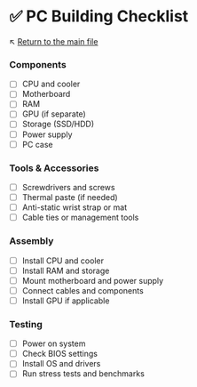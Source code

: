# ✅ PC Building Checklist

↖️ [Return to the main file](../README.md)

### Components

- [ ] CPU and cooler
- [ ] Motherboard
- [ ] RAM
- [ ] GPU (if separate)
- [ ] Storage (SSD/HDD)
- [ ] Power supply
- [ ] PC case

### Tools & Accessories

- [ ] Screwdrivers and screws
- [ ] Thermal paste (if needed)
- [ ] Anti-static wrist strap or mat
- [ ] Cable ties or management tools

### Assembly

- [ ] Install CPU and cooler
- [ ] Install RAM and storage
- [ ] Mount motherboard and power supply
- [ ] Connect cables and components
- [ ] Install GPU if applicable

### Testing

- [ ] Power on system
- [ ] Check BIOS settings
- [ ] Install OS and drivers
- [ ] Run stress tests and benchmarks
